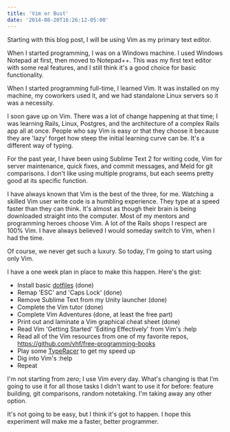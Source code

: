 ```yaml
---
title: 'Vim or Bust'
date: '2014-08-20T16:26:12-05:00'
---
```


Starting with this blog post, I will be using Vim as my primary text editor.

When I started programming, I was on a Windows machine.  I used Windows Notepad at first, then moved to Notepad++.  This was my first text editor with some real features, and I still think it's a good choice for basic functionality.

When I started programming full-time, I learned Vim.  It was installed on my machine, my coworkers used it, and we had standalone Linux servers so it was a necessity.

I soon gave up on Vim.  There was a lot of change happening at that time; I was learning Rails, Linux, Postgres, and the architecture of a complex Rails app all at once.  People who say Vim is easy or that they choose it because they are 'lazy' forget how steep the initial learning curve can be.  It's a different way of typing.

For the past year, I have been using Sublime Text 2 for writing code, Vim for server maintenance, quick fixes, and commit messages, and Meld for git comparisons.  I don't like using multiple programs, but each seems pretty good at its specific function.

I have always known that Vim is the best of the three, for me.  Watching a skilled Vim user write code is a humbling experience.  They type at a speed faster than they can think.  It's almost as though their brain is being downloaded straight into the computer.  Most of my mentors and programming heroes choose Vim.  A lot of the Rails shops I respect are 100% Vim.  I have always believed I would someday switch to Vim, when I had the time.

Of course, we never get such a luxury. So today, I'm going to start using only Vim.

I have a one week plan in place to make this happen.  Here's the gist:

* Install basic <a href='http://www.github.com/jwworth/dotfiles'>dotfiles</a> (done)
* Remap 'ESC' and 'Caps Lock' (done)
* Remove Sublime Text from my Unity launcher (done)
* Complete the Vim tutor (done)
* Complete Vim Adventures (done, at least the free part)
* Print out and laminate a Vim graphical cheat sheet (done)
* Read Vim 'Getting Started' 'Editing Effectively' from Vim's :help
* Read all of the Vim resources from one of my favorite repos, https://github.com/vhf/free-programming-books
* Play some <a href='http://play.typeracer.com'>TypeRacer</a> to get my speed up</a>
* Dig into Vim's :help
* Repeat

I'm not starting from zero; I use Vim every day.  What's changing is that I'm going to use it for all those tasks I didn't want to use it for before: feature building, git comparisons, random notetaking.  I'm taking away any other option.

It's not going to be easy, but I think it's got to happen.  I hope this experiment will make me a faster, better programmer.